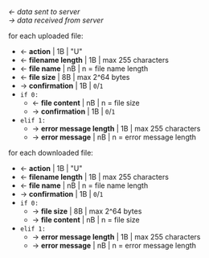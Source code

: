 _<- data sent to server_<br>
_-> data received from server_

for each uploaded file:
- <- **action** | 1B | "U"
- <- **filename length** | 1B | max 255 characters
- <- **file name** | nB | n = file name length
- <- **file size** | 8B | max 2^64 bytes
- -> **confirmation** | 1B | `0`/`1`
- `if 0:`
  - <- **file content** | nB | n = file size
  - -> **confirmation** | 1B | `0`/`1`
- `elif 1:`
  - -> **error message length** | 1B | max 255 characters
  - -> **error message** | nB | n = error message length

for each downloaded file:
- <- **action** | 1B | "U"
- <- **filename length** | 1B | max 255 characters
- <- **file name** | nB | n = file name length
- -> **confirmation** | 1B | `0`/`1`
- `if 0:`
  - -> **file size** | 8B | max 2^64 bytes
  - -> **file content** | nB | n = file size
- `elif 1:`
    - -> **error message length** | 1B | max 255 characters
    - -> **error message** | nB | n = error message length